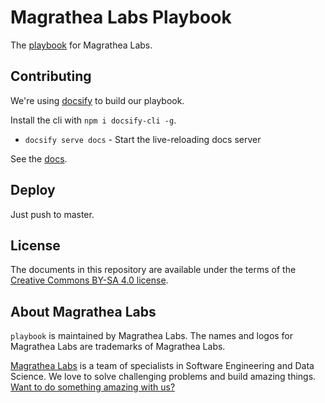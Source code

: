# Magrathea Labs Playbook

The [playbook](https://playbook.magrathealabs.com/) for Magrathea Labs.

## Contributing

We're using [docsify](https://docsify.js.org) to build our playbook.

Install the cli with `npm i docsify-cli -g`.

* `docsify serve docs` - Start the live-reloading docs server

See the [docs](https://docsify.js.org/#/quickstart).

## Deploy

Just push to master.

## License

The documents in this repository are available under the terms of the [Creative Commons BY-SA 4.0 license](https://creativecommons.org/licenses/by-sa/4.0/).

## About Magrathea Labs

`playbook` is maintained by Magrathea Labs. The names and logos for Magrathea Labs are trademarks of Magrathea Labs.

[Magrathea Labs](https://www.magrathealabs.com/) is a team of specialists in Software Engineering and Data Science. We love to solve challenging problems and build amazing things. [Want to do something amazing with us?](mailto:contact@magrathealabs.com)
